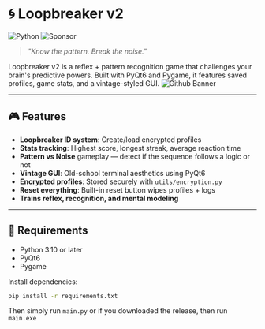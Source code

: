 # 🌀 Loopbreaker v2
![Python](https://img.shields.io/badge/%F0%9F%92%98_Built_With-Python-red)      ![Sponsor](https://img.shields.io/badge/Zap_some_sats_to-holonite@speed.app-blue)

> *"Know the pattern. Break the noise."*

Loopbreaker v2 is a reflex + pattern recognition game that challenges your brain's predictive powers. Built with PyQt6 and Pygame, it features saved profiles, game stats, and a vintage-styled GUI.
![Github Banner](https://github.com/user-attachments/assets/1abdba3c-cd71-4386-8f95-34ae28e0c332)

---

## 🎮 Features

-  **Loopbreaker ID system**: Create/load encrypted profiles
-  **Stats tracking**: Highest score, longest streak, average reaction time
-  **Pattern vs Noise** gameplay — detect if the sequence follows a logic or not
-  **Vintage GUI**: Old-school terminal aesthetics using PyQt6
-  **Encrypted profiles**: Stored securely with `utils/encryption.py`
-  **Reset everything**: Built-in reset button wipes profiles + logs
-  **Trains reflex, recognition, and mental modeling**

---

## 🧰 Requirements

- Python 3.10 or later
- PyQt6
- Pygame

Install dependencies:

```bash
pip install -r requirements.txt
```
Then simply run `main.py` or if you downloaded the release, then run `main.exe`
